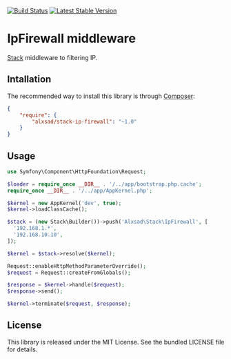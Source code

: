 <a href="http://travis-ci.org/alxsad/stack-ip-firewall"><img src="https://secure.travis-ci.org/alxsad/stack-ip-firewall.png" alt="Build
Status" style="max-width:100%;"></a>
<a href="https://packagist.org/packages/alxsad/stack-ip-firewall"><img src="https://poser.pugx.org/alxsad/stack-ip-firewall/v/stable.png" alt="Latest Stable Version" style="max-width:100%;"></a>

# IpFirewall middleware
[Stack](http://stackphp.com) middleware to filtering IP.

## Intallation
The recommended way to install this library is through [Composer](http://getcomposer.org/):
``` json
{
    "require": {
        "alxsad/stack-ip-firewall": "~1.0"
    }
}
```

## Usage
```php
use Symfony\Component\HttpFoundation\Request;

$loader = require_once __DIR__ . '/../app/bootstrap.php.cache';
require_once __DIR__ . '/../app/AppKernel.php';

$kernel = new AppKernel('dev', true);
$kernel->loadClassCache();

$stack = (new Stack\Builder())->push('Alxsad\Stack\IpFirewall', [
  '192.168.1.*',
  '192.168.10.10',
]);

$kernel = $stack->resolve($kernel);

Request::enableHttpMethodParameterOverride();
$request = Request::createFromGlobals();

$response = $kernel->handle($request);
$response->send();

$kernel->terminate($request, $response);
```

## License

This library is released under the MIT License. See the bundled LICENSE file for details.
